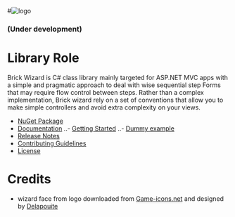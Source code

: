 #![logo](http://oi65.tinypic.com/2ibivxf.jpg)
### (Under development)

# Library Role
Brick Wizard is C# class library mainly  targeted for ASP.NET MVC apps with a simple and pragmatic approach
to deal with wise sequential step Forms that may require flow control  between steps. 
Rather than a complex implementation, Brick wizard rely on a set of conventions that allow you to make simple controllers
 and avoid extra complexity on your views.

- [NuGet Package](https://www.nuget.org/)
- [Documentation](https://github.com/Brickable/BrickWizard/wiki)
..- [Getting Started](https://github.com/Brickable/BrickWizard/wiki)
..- [Dummy example](https://github.com/Brickable/BrickWizard/wiki)
- [Release Notes](https://www.google.pt/404)
- [Contributing Guidelines](CONTRIBUTING.md)
- [License](LICENSE.md)


# Credits
- wizard face from logo downloaded from [Game-icons.net](http://game-icons.net/delapouite/originals/wizard-face.html) 
and designed by [Delapouite](http://delapouite.com) 





